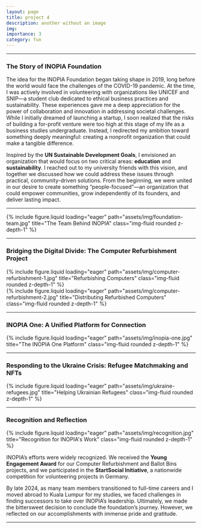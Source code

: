 ```yaml
---
layout: page
title: project 4
description: another without an image
img:
importance: 3
category: fun
---
```


---

### The Story of INOPIA Foundation

The idea for the INOPIA Foundation began taking shape in 2019, long before the world would face the challenges of the COVID-19 pandemic. At the time, I was actively involved in volunteering with organizations like UNICEF and SNIP—a student club dedicated to ethical business practices and sustainability. These experiences gave me a deep appreciation for the power of collaboration and innovation in addressing societal challenges. While I initially dreamed of launching a startup, I soon realized that the risks of building a for-profit venture were too high at this stage of my life as a business studies undergraduate. Instead, I redirected my ambition toward something deeply meaningful: creating a nonprofit organization that could make a tangible difference.

Inspired by the **UN Sustainable Development Goals**, I envisioned an organization that would focus on two critical areas: **education** and **sustainability**. I reached out to my university friends with this vision, and together we discussed how we could address these issues through practical, community-driven solutions. From the beginning, we were united in our desire to create something “people-focused”—an organization that could empower communities, grow independently of its founders, and deliver lasting impact.

---

<div class="row">
    <div class="col-sm mt-3 mt-md-0">
        {% include figure.liquid loading="eager" path="assets/img/foundation-team.jpg" title="The Team Behind INOPIA" class="img-fluid rounded z-depth-1" %}
    </div>
</div>

---

### Bridging the Digital Divide: The Computer Refurbishment Project

<div class="row">
    <div class="col-sm mt-3 mt-md-0">
        {% include figure.liquid loading="eager" path="assets/img/computer-refurbishment-1.jpg" title="Refurbishing Computers" class="img-fluid rounded z-depth-1" %}
    </div>
    <div class="col-sm mt-3 mt-md-0">
        {% include figure.liquid loading="eager" path="assets/img/computer-refurbishment-2.jpg" title="Distributing Refurbished Computers" class="img-fluid rounded z-depth-1" %}
    </div>
</div>

---

### INOPIA One: A Unified Platform for Connection

<div class="row">
    <div class="col-sm mt-3 mt-md-0">
        {% include figure.liquid loading="eager" path="assets/img/inopia-one.jpg" title="The INOPIA One Platform" class="img-fluid rounded z-depth-1" %}
    </div>
</div>

---

### Responding to the Ukraine Crisis: Refugee Matchmaking and NFTs

<div class="row">
    <div class="col-sm mt-3 mt-md-0">
        {% include figure.liquid loading="eager" path="assets/img/ukraine-refugees.jpg" title="Helping Ukrainian Refugees" class="img-fluid rounded z-depth-1" %}
    </div>
</div>

---

### Recognition and Reflection

<div class="row">
    <div class="col-sm mt-3 mt-md-0">
        {% include figure.liquid loading="eager" path="assets/img/recognition.jpg" title="Recognition for INOPIA's Work" class="img-fluid rounded z-depth-1" %}
    </div>
</div>

INOPIA’s efforts were widely recognized. We received the **Young Engagement Award** for our Computer Refurbishment and Ballot Bins projects, and we participated in the **StartSocial Initiative**, a nationwide competition for volunteering projects in Germany.

By late 2024, as many team members transitioned to full-time careers and I moved abroad to Kuala Lumpur for my studies, we faced challenges in finding successors to take over INOPIA’s leadership. Ultimately, we made the bittersweet decision to conclude the foundation’s journey. However, we reflected on our accomplishments with immense pride and gratitude.

---
